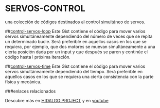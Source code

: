 # SERVOS-CONTROL
una colección de códigos destinados al control simultáneo de servos.

##[control-servos-loop](../master/control-servos-loop.ino/control-servos-loop.ino.ino)
Este Gist contiene el código para mover varios servos simultáneamente dependiendo del número de veces que se repita un determinado bucle. Será preferible en aquellos casos en los que se requiera, por ejemplo, que dos motores se muevan simultáneamente a una cierta posición dada por un input y que después se paren y continúe el código hasta l próxima iteración.

##[control-servos-time](../master/control_servos-tmp/control_servos-tmp.ino)
Este Gist contiene el código para mover varios servos simultáneamente dependiendo del tiempo. Será preferible en aquellos casos en los que se requiera una cierta consistencia con la parte física y mecánica.

###enlaces relacionados

Descubre más en [HIDALGO PROJECT](https://twitter.com/hacklab_upm)
y en [youtube](https://www.youtube.com/channel/UCwPrFpED4I4EtF4O_MPC7jw)
